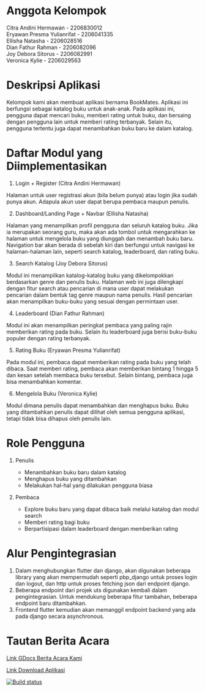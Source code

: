 # Anggota Kelompok

Citra Andini Hermawan - 2206830012 <br>
Eryawan Presma Yulianrifat - 2206041335 <br>
Ellisha Natasha - 2206028516 <br>
Dian Fathur Rahman - 2206082096 <br>
Joy Debora Sitorus - 2206082991 <br>
Veronica Kylie - 2206029563

# Deskripsi Aplikasi

Kelompok kami akan membuat aplikasi bernama BookMates. Aplikasi ini berfungsi sebagai katalog buku untuk anak-anak. Pada aplikasi ini, pengguna dapat mencari buku, memberi rating untuk buku, dan bersaing dengan pengguna lain untuk memberi rating terbanyak. Selain itu, pengguna tertentu juga dapat menambahkan buku baru ke dalam katalog.

# Daftar Modul yang Diimplementasikan

1. Login + Register (Citra Andini Hermawan)

Halaman untuk user registrasi akun (bila belum punya) atau login jika sudah punya akun. Adapula akun user dapat berupa pembaca maupun penulis.

2. Dashboard/Landing Page + Navbar (Ellisha Natasha)

Halaman yang menampilkan profil pengguna dan seluruh katalog buku. Jika ia merupakan seorang guru, maka akan ada tombol untuk mengarahkan ke halaman untuk mengelola buku yang diunggah dan menambah buku baru. Navigation bar akan berada di sebelah kiri dan berfungsi untuk navigasi ke halaman-halaman lain, seperti search katalog, leaderboard, dan rating buku. 

3. Search Katalog (Joy Debora Sitorus)

Modul ini menampilkan katalog-katalog buku yang dikelompokkan berdasarkan genre dan penulis buku. Halaman web ini juga dilengkapi dengan fitur search atau pencarian di mana user dapat melakukan pencarian dalam bentuk tag genre maupun nama penulis. Hasil pencarian akan menampilkan buku-buku yang sesuai dengan permintaan user. 

4. Leaderboard (Dian Fathur Rahman)

Modul ini akan menampilkan peringkat pembaca yang paling rajin memberikan rating pada buku. Selain itu leaderboard juga berisi buku-buku populer dengan rating terbanyak.

5. Rating Buku (Eryawan Presma Yulianrifat)

Pada modul ini, pembaca dapat memberikan rating pada buku yang telah dibaca. Saat memberi rating, pembaca akan memberikan bintang 1 hingga 5 dan kesan setelah membaca buku tersebut. Selain bintang, pembaca juga bisa menambahkan komentar.

6. Mengelola Buku (Veronica Kylie)

Modul dimana penulis dapat menambahkan dan menghapus buku. Buku yang ditambahkan penulis dapat dilihat oleh semua pengguna aplikasi, tetapi tidak bisa dihapus oleh penulis lain.

# Role Pengguna
1. Penulis
    * Menambahkan buku baru dalam katalog
    * Menghapus buku yang ditambahkan
    * Melakukan hal-hal yang dilakukan pengguna biasa

2. Pembaca
    * Explore buku baru yang dapat dibaca baik melalui katalog dan modul search
    * Memberi rating bagi buku
    * Berpartisipasi dalam leaderboard dengan memberikan rating

# Alur Pengintegrasian
1. Dalam menghubungkan flutter dan django, akan digunakan beberapa library yang akan mempermudah seperti pbp_django untuk proses login dan logout, dan http untuk proses fetching json dari endpoint django.
2. Beberapa endpoint dari projek uts digunakan kembali dalam pengintegrasian. Untuk mendukung beberapa fitur tambahan, beberapa endpoint baru ditambahkan. 
3. Frontend flutter kemudian akan memanggil endpoint backend yang ada pada django secara asynchronous.

# Tautan Berita Acara

[Link GDocs Berita Acara Kami](https://docs.google.com/spreadsheets/d/1zQ68lFicQ0OQE3q7AP53PekBuTdB7l3QsvXFU262EPQ/edit?usp=sharing)

[Link Download Aplikasi](https://install.appcenter.ms/orgs/pbp-d05/apps/book-mates/distribution_groups/public)

[![Build status](https://build.appcenter.ms/v0.1/apps/d564891b-34a2-44c7-97e0-158e0adf0a79/branches/main/badge)](https://appcenter.ms)
